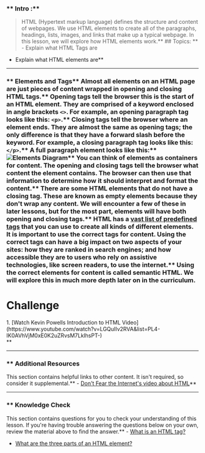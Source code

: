 ### ** Intro :** 
>HTML (Hypertext markup language) defines the structure and content of webpages. We use HTML elements to create all of the paragraphs, headings, lists, images, and links that make up a typical webpage. In this lesson, we will explore how HTML elements work.** ## Topics:
** - Explain what HTML Tags are
- Explain what HTML elements are** 

---


### ** Elements and Tags** Almost all elements on an HTML page are just pieces of content wrapped in opening and closing HTML tags.** Opening tags tell the browser this is the start of an HTML element. They are comprised of a keyword enclosed in angle brackets `<>`. For example, an opening paragraph tag looks like this: `<p>`.** Closing tags tell the browser where an element ends. They are almost the same as opening tags; the only difference is that they have a forward slash before the keyword. For example, a closing paragraph tag looks like this: `</p>`.** A full paragraph element looks like this:** ![Elements Diagram](https://cdn.statically.io/gh/TheOdinProject/curriculum/5e4a39cf0c23dd96f988bbf8197a9370a50dc2c4/html_css/v2/foundations/html-foundations/imgs/element-diagram.png)** You can think of elements as containers for content. The opening and closing tags tell the browser what content the element contains. The browser can then use that information to determine how it should interpret and format the content.** There are some HTML elements that do not have a closing tag. These are known as empty elements because they don't wrap any content. We will encounter a few of these in later lessons, but for the most part, elements will have both opening and closing tags.** HTML has a [vast list of predefined tags](https://developer.mozilla.org/en-US/docs/Web/HTML/Element) that you can use to create all kinds of different elements. It is important to use the correct tags for content. Using the correct tags can have a big impact on two aspects of your sites: how they are ranked in search engines; and how accessible they are to users who rely on assistive technologies, like screen readers, to use the internet.** Using the correct elements for content is called semantic HTML. We will explore this in much more depth later on in the curriculum.
# Challenge
<div class="lesson-content__panel" markdown="1">
  1. [Watch Kevin Powells Introduction to HTML Video](https://www.youtube.com/watch?v=LGQuIIv2RVA&list=PL4-IK0AVhVjM0xE0K2uZRvsM7LkIhsPT-)
</div>** 

---


### ** Additional Resources
This section contains helpful links to other content. It isn't required, so consider it supplemental.** - [Don't Fear the Internet's video about HTML](http://www.dontfeartheinternet.com/02-html)** 

---


### ** Knowledge Check
This section contains questions for you to check your understanding of this lesson. If you're having trouble answering the questions below on your own, review the material above to find the answer.** - <a class="knowledge-check-link" href="#elements-and-tags">What is an HTML tag?</a>
- <a class="knowledge-check-link" href="#elements-and-tags">What are the three parts of an HTML element?</a>
